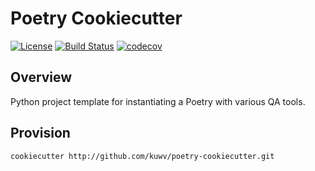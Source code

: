 # Poetry Cookiecutter

[![License](https://img.shields.io/badge/License-Apache%202.0-blue.svg)](https://opensource.org/licenses/Apache-2.0)
[![Build Status](https://travis-ci.org/kuwv/poetry-cookiecutter.svg?branch=master)](https://travis-ci.org/kuwv/poetry-cookiecutter)
[![codecov](https://codecov.io/gh/kuwv/poetry-cookiecutter/branch/master/graph/badge.svg)](https://codecov.io/gh/kuwv/poetry-cookiecutter)

## Overview

Python project template for instantiating a Poetry with various QA tools.

## Provision

`cookiecutter http://github.com/kuwv/poetry-cookiecutter.git`
